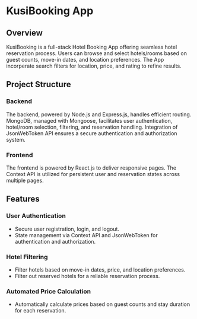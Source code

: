 # KusiBooking App

## Overview 

KusiBooking is a full-stack Hotel Booking App offering seamless hotel reservation process. Users can browse and select hotels/rooms based on guest counts, move-in dates, and location preferences. The App incorperate search filters for location, price, and rating to refine results. 

## Project Structure 

### Backend 
The backend, powered by Node.js and Express.js, handles efficient routing. MongoDB, managed with Mongoose, facilitates user authentication, hotel/room selection, filtering, and reservation handling. Integration of JsonWebToken API ensures a secure authentication and authorization system.

### Frontend 
The frontend is powered by React.js to deliver responsive pages. The Context API is utilized for persistent user and reservation states across multiple pages.

## Features 

### User Authentication 
- Secure user registration, login, and logout.
- State management via Context API and JsonWebToken for authentication and authorization.

### Hotel Filtering
- Filter hotels based on move-in dates, price, and location preferences.
- Filter out reserved hotels for a reliable reservation process.

### Automated Price Calculation
- Automatically calculate prices based on guest counts and stay duration for each reservation.

